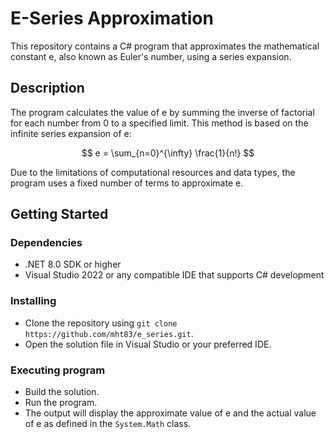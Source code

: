 # E-Series Approximation

This repository contains a C# program that approximates the mathematical constant e, also known as Euler's number, using a series expansion.

## Description

The program calculates the value of e by summing the inverse of factorial for each number from 0 to a specified limit. This method is based on the infinite series expansion of e:

$$ e = \sum_{n=0}^{\infty} \frac{1}{n!} $$

Due to the limitations of computational resources and data types, the program uses a fixed number of terms to approximate e.

## Getting Started

### Dependencies

- .NET 8.0 SDK or higher
- Visual Studio 2022 or any compatible IDE that supports C# development

### Installing

- Clone the repository using `git clone https://github.com/mht83/e_series.git`.
- Open the solution file in Visual Studio or your preferred IDE.

### Executing program

- Build the solution.
- Run the program.
- The output will display the approximate value of e and the actual value of e as defined in the `System.Math` class.

